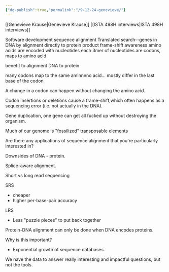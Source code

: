 ```yaml
---
{"dg-publish":true,"permalink":"/9-12-24-genevieve/"}
---
```


[[Genevieve Krause\|Genevieve Krause]]
[[ISTA 498H interviews\|ISTA 498H interviews]]

Software development
sequence alignment
Translated search--genes in DNA by alignment directly to protein product
frame-shift awareness
amino acids are encoded with nucleotides
each 3mer of nucleotides are codons, maps to amino acid

benefit to alignment DNA to protein

many codons map to the same aminnnno acid... mostly differ in the last base of the codon

A change in a codon can happen without changing the amino acid.

Codon insertions or deletions cause a frame-shift,which often happens as a sequencing error (i.e. not actually in the DNA).

Gene duplication, one gene can get all fucked up without destroying the organism.

Much of our genome is "fossilized" transposable elements

Are there any applications of sequence alignment that you're particularly interested in?

Downsides of DNA - protein.

Splice-aware alignment.

Short vs long read sequencing

SRS
* cheaper
* higher per-base-pair accuracy

LRS
* Less "puzzle pieces" to put back together

Protein-DNA alignment can only be done when DNA encodes proteins.

Why is this important?
* Exponential growth of sequence databases.

We have the data to answer really interesting and impactful questions, but not the tools.

